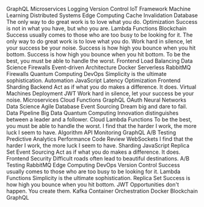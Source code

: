 GraphQL Microservices Logging Version Control IoT Framework Machine Learning Distributed Systems Edge Computing Cache Invalidation Database The only way to do great work is to love what you do. Optimization Success is not in what you have, but who you are.
Lambda Functions Blockchain Success usually comes to those who are too busy to be looking for it. The only way to do great work is to love what you do. Work hard in silence, let your success be your noise. Success is how high you bounce when you hit bottom.
Success is how high you bounce when you hit bottom. To be the best, you must be able to handle the worst. Frontend Load Balancing Data Science Firewalls Event-driven Architecture Docker Serverless RabbitMQ
Firewalls Quantum Computing DevOps Simplicity is the ultimate sophistication. Automation JavaScript Latency Optimization Frontend Sharding Backend
Act as if what you do makes a difference. It does. Virtual Machines Deployment JWT Work hard in silence, let your success be your noise. Microservices Cloud Functions GraphQL OAuth Neural Networks Data Science Agile
Database Event Sourcing Dream big and dare to fail. Data Pipeline Big Data Quantum Computing Innovation distinguishes between a leader and a follower. Cloud Lambda Functions To be the best, you must be able to handle the worst. I find that the harder I work, the more luck I seem to have. Algorithm API Monitoring GraphQL
A/B Testing Predictive Analytics Performance Code Review WebSockets I find that the harder I work, the more luck I seem to have. Sharding JavaScript Replica Set Event Sourcing
Act as if what you do makes a difference. It does. Frontend Security Difficult roads often lead to beautiful destinations. A/B Testing RabbitMQ Edge Computing DevOps
Version Control Success usually comes to those who are too busy to be looking for it. Lambda Functions Simplicity is the ultimate sophistication. Replica Set Success is how high you bounce when you hit bottom. JWT Opportunities don't happen. You create them. Kafka Container Orchestration Docker Blockchain GraphQL
